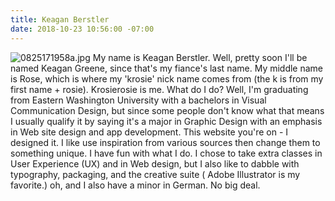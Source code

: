 ```yaml
---
title: Keagan Berstler
date: 2018-10-23 10:56:00 -07:00
---
```


![0825171958a.jpg](/uploads/0825171958a.jpg)
My name is Keagan Berstler. Well, pretty soon I'll be named Keagan Greene, since that's my fiance's last name. My middle name is Rose, which is where my 'krosie' nick name comes from (the k is from my first name + rosie). Krosierosie is me. What do I do? Well, I'm graduating from Eastern Washington University with a bachelors in Visual Communication Design, but since some people don't know what that means I usually qualify it by saying it's a major in Graphic Design with an emphasis in Web site design and app development. This website you're on - I designed it. I like use inspiration from various sources then change them to something unique. I have fun with what I do. I chose to take extra classes in User Experience (UX) and in Web design, but I also like to dabble with typography, packaging, and the creative suite ( Adobe Illustrator is my favorite.) oh, and I also have a minor in German. No big deal.